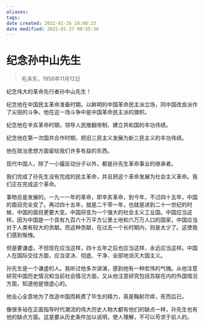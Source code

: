 ```yaml
---
aliases: 
tags: 
date created: 2022-01-26 18:08:23
date modified: 2022-01-27 00:55:38
---
```


# 纪念孙中山先生

> 毛泽东，1956年11月12日

纪念伟大的革命先行者孙中山先生！

纪念他在中国民主革命准备时期，以鲜明的中国革命民主派立场，同中国改良派作了尖锐的斗争。他在这一场斗争中是中国革命民主派的旗帜。

纪念他在辛亥革命时期，领导人民推翻帝制、建立共和国的丰功伟绩。

纪念他在第一次国共合作时期，把旧三民主义发展为新三民主义的丰功伟绩。

他在政治思想方面留给我们许多有益的东西。

现代中国人，除了一小撮反动分子以外，都是孙先生革命事业的继承者。

我们完成了孙先生没有完成的民主革命，并且把这个革命发展为社会主义革命。我们正在完成这个革命。

事物总是发展的。一九一一年的革命，即辛亥革命，到今年，不过四十五年，中国的面目完全变了。再过四十五年，就是二千零一年，也就是进到二十一世纪的时候，中国的面目更要大变。中国将变为一个强大的社会主义工业国。中国应当这样。因为中国是一个具有九百六十万平方公里土地和六万万人口的国家，中国应当对于人类有较大的贡献。而这种贡献，在过去一个长时期内，则是太少了。这使我们感到惭愧。

但是要谦虚。不但现在应当这样，四十五年之后也应当这样，永远应当这样。中国人在国际交往方面，应当坚决、彻底、干净、全部地消灭大国主义。

孙先生是一个谦虚的人。我听过他多次讲演，感到他有一种宏伟的气魄。从他注意研究中国历史情况和当前社会情况方面，又从他注意研究包括苏联在内的外国情况方面，知道他是很虚心的。

他全心全意地为了改造中国而耗费了毕生的精力，真是鞠躬尽瘁，死而后已。

像很多站在正面指导时代潮流的伟大历史人物大都有他们的缺点一样，孙先生也有他的缺点方面。这是要从历史条件加以说明，使人理解，不可以苛求于前人的。
